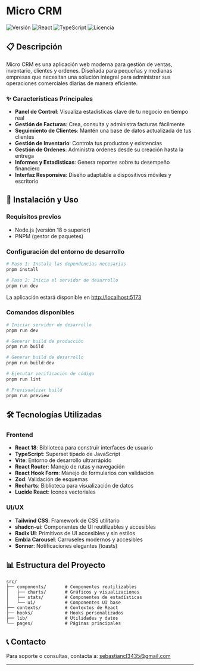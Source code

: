 # Micro CRM

![Versión](https://img.shields.io/badge/versión-1.0.0-blue)
![React](https://img.shields.io/badge/React-18.3.1-61DAFB)
![TypeScript](https://img.shields.io/badge/TypeScript-5.5.3-3178C6)
![Licencia](https://img.shields.io/badge/licencia-EULA-orange)

## 📋 Descripción

Micro CRM es una aplicación web moderna para gestión de ventas, inventario, clientes y ordenes. Diseñada para pequeñas y medianas empresas que necesitan una solución integral para administrar sus operaciones comerciales diarias de manera eficiente.

### ✨ Características Principales

- **Panel de Control**: Visualiza estadísticas clave de tu negocio en tiempo real
- **Gestión de Facturas**: Crea, consulta y administra facturas fácilmente
- **Seguimiento de Clientes**: Mantén una base de datos actualizada de tus clientes
- **Gestión de Inventario**: Controla tus productos y existencias
- **Gestión de Ordenes**: Administra ordenes desde su creación hasta la entrega
- **Informes y Estadísticas**: Genera reportes sobre tu desempeño financiero
- **Interfaz Responsiva**: Diseño adaptable a dispositivos móviles y escritorio

## 🚀 Instalación y Uso

### Requisitos previos

- Node.js (versión 18 o superior)
- PNPM (gestor de paquetes)

### Configuración del entorno de desarrollo

```bash
# Paso 1: Instala las dependencias necesarias
pnpm install

# Paso 2: Inicia el servidor de desarrollo
pnpm run dev
```

La aplicación estará disponible en [http://localhost:5173](http://localhost:5173)

### Comandos disponibles

```bash
# Iniciar servidor de desarrollo
pnpm run dev

# Generar build de producción
pnpm run build

# Generar build de desarrollo
pnpm run build:dev

# Ejecutar verificación de código
pnpm run lint

# Previsualizar build
pnpm run preview
```

## 🛠️ Tecnologías Utilizadas

### Frontend
- **React 18**: Biblioteca para construir interfaces de usuario
- **TypeScript**: Superset tipado de JavaScript
- **Vite**: Entorno de desarrollo ultrarrápido
- **React Router**: Manejo de rutas y navegación
- **React Hook Form**: Manejo de formularios con validación
- **Zod**: Validación de esquemas
- **Recharts**: Biblioteca para visualización de datos
- **Lucide React**: Iconos vectoriales

### UI/UX
- **Tailwind CSS**: Framework de CSS utilitario
- **shadcn-ui**: Componentes de UI reutilizables y accesibles
- **Radix UI**: Primitivos de UI accesibles y sin estilos
- **Embla Carousel**: Carruseles modernos y accesibles
- **Sonner**: Notificaciones elegantes (toasts)

## 📊 Estructura del Proyecto

```
src/
├── components/       # Componentes reutilizables
│   ├── charts/       # Gráficos y visualizaciones
│   ├── stats/        # Componentes de estadísticas
│   └── ui/           # Componentes UI base
├── contexts/         # Contextos de React
├── hooks/            # Hooks personalizados
├── lib/              # Utilidades y datos
└── pages/            # Páginas principales
```


## 📞 Contacto

Para soporte o consultas, contacta a: [sebastiancl3435@gmail.com](mailto:sebastiancl3435@gmail.com)

---
